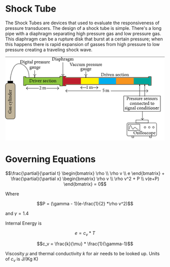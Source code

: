 # Shock Tube
The Shock Tubes are devices that used to evaluate the responsiveness of pressure transducers. The design of a shock tube is simple. There's a long pipe with a diaphragm separating high pressure gas and low pressure gas. This diaphragm can be a rupture disk that burst at a certain pressure; when this happens there is rapid expansion of gasses from high pressure to low pressure creating a traveling shock wave. 

![Shock tube](shock_tube_diaphragm.png)

# Governing Equations

```math
\frac{\partial}{\partial t} \begin{bmatrix} 
\rho \\
\rho v \\ 
e
\end{bmatrix} 
+
\frac{\partial}{\partial x} \begin{bmatrix}
\rho v \\
\rho v^2 + P \\
v(e+P)
\end{bmatrix} = 0
```

Where 
```math
P = (\gamma - 1)(e-\frac{1}{2} *\rho v^2)
```

and $\gamma = 1.4$ 

Internal Energy is 
```math
e = c_v * T 
```

```math
c_v = \frac{k}{\mu} * \frac{1}{\gamma-1}
```

Viscosity $\mu$ and thermal conductivity $k$ for air needs to be looked up. Units of $c_v$ is J/(Kg K)